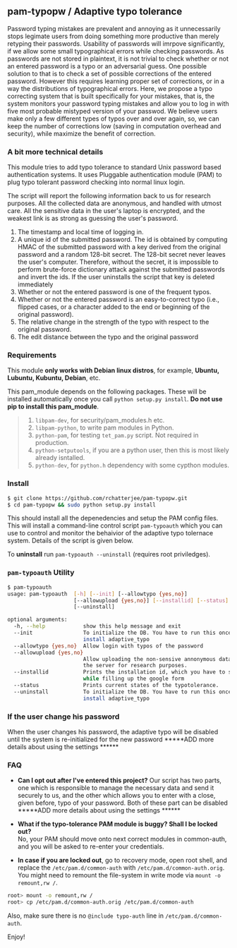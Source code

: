 ## pam-typopw / Adaptive typo tolerance

Password typing mistakes are prevalent and annoying as it unnecessarily stops legimate users from doing something more productive than merely retyping their passwords. Usability of passwords will imrpove significantly, if we allow some small typographical errors while checking passwords. As passwords are not stored in plaintext, it is not trivial to check whether or not an entered password is a typo or an adversarial guess. One possible solution to that is to check a set of possible corrections of the entered password. However this requires learning proper set of corrections, or in a way the distributions of typographical errors. Here, we propose a typo correcting system that is built specifically for your mistakes, that is, the system monitors your password typing mistakes and allow you to log in with five most probable mistyped version of your passwod. We believe users make only a few different types of typos over and over again, so, we can keep the number of corrections low (saving in computation overhead and security), while maximize the benefit of correction.

### A bit more technical details

This module tries to add typo tolerance to standard Unix password based
authentication systems. It uses Pluggable authentication module (PAM) to plug
typo tolerant password checking into normal linux login.

The script will report the following information back to us for research purposes. All the collected data are anonymous, and handled with utmost care. All the sensitive data in the user's laptop is encrypted, and the weakest link is as strong as guessing the user's password.

1. The timestamp and local time of logging in.
2. A unique id of the submitted password. The id is obtained by computing HMAC of the submitted password with a key derived from the original password and a random 128-bit secret. The 128-bit secret never leaves the user's computer. Therefore, without the secret, it is impossible to perform brute-force dictionary attack against the submitted passwords and invert the ids. If the user uninstalls the script that key is deleted immediately 
3. Whether or not the entered password is one of the frequent typos.
4. Whether or not the entered password is an easy-to-correct typo (i.e., flipped cases, or a character added to the end or beginning of the original password).
5. The relative change in the strength of the typo with respect to the original password.
6. The edit distance between the typo and the original password


### Requirements  
This module **only works with Debian linux distros**, for example, **Ubuntu, Lubuntu, Kubuntu, Debian**, etc.  

This pam_module depends on the following packages. These will be installed automatically once you call
`python setup.py install`.  **Do not use pip to install this pam_module**.
>1. `libpam-dev`, for security/pam_modules.h etc.
>2. `libpam-python`, to write pam modules in Python.
>3. `python-pam`, for testing `tet_pam.py` script. Not required in production.
>4. `python-setputools`, if you are a python user, then this is most likely already isntalled. 
>5. `python-dev`, for `python.h` dependency with some cypthon modules.


### Install

```bash
$ git clone https://github.com/rchatterjee/pam-typopw.git
$ cd pam-typopw && sudo python setup.py install
```

This should install all the depenedencies and setup the PAM config files. This
will install a command-line control script `pam-typoauth` which you can use to
control and monitor the behaivior of the adaptive typo tolernace system. Details
of the script is given below.  

To **uninstall** run `pam-typoauth --uninstall` (requires root priviledges).

### `pam-typoauth` Utility
```bash
$ pam-typoauth 
usage: pam-typoauth  [-h] [--init] [--allowtypo {yes,no}]
                     [--allowupload {yes,no}] [--installid] [--status]
                     [--uninstall]

optional arguments:
  -h, --help            show this help message and exit
  --init                To initialize the DB. You have to run this once you
                        install adaptive_typo
  --allowtypo {yes,no}  Allow login with typos of the password
  --allowupload {yes,no}
                        Allow uploading the non-sensive annonymous data into
                        the server for research purposes.
  --installid           Prints the installation id, which you have to submit
                        while filling up the google form
  --status              Prints current states of the typotolerance.
  --uninstall           To initialize the DB. You have to run this once you
                        install adaptive_typo

```

### If the user change his password
When the user changes his password, the adaptive typo will be disabled until the system is re-initialized for the new password
*****ADD more details about using the settings ******

### FAQ
* **Can I opt out after I've entered this project?**
Our script has two parts, one which is responsible to manage the necessary data and send it securely to us, and the other which allows you to enter with a close, given before, typo of your password. Both of these part can be disabled
*****ADD more details about using the settings ******

* **What if the typo-tolerance PAM module is buggy? Shall I be locked out?**   
No, your PAM should move onto next correct modules in common-auth, and you will be asked to re-enter your credentials.   

* **In case if you are locked out**, go to recovery mode, open root shell, and replace the `/etc/pam.d/common-auth` with 
`/etc/pam.d/common-auth.orig`. You might need to remount the file-system in write mode via `mount -o remount,rw /`.
```bash
root> mount -o remount,rw /
root> cp /etc/pam.d/common-auth.orig /etc/pam.d/common-auth
```
Also, make sure there is no `@include typo-auth` line in `/etc/pam.d/common-auth`.



Enjoy!
